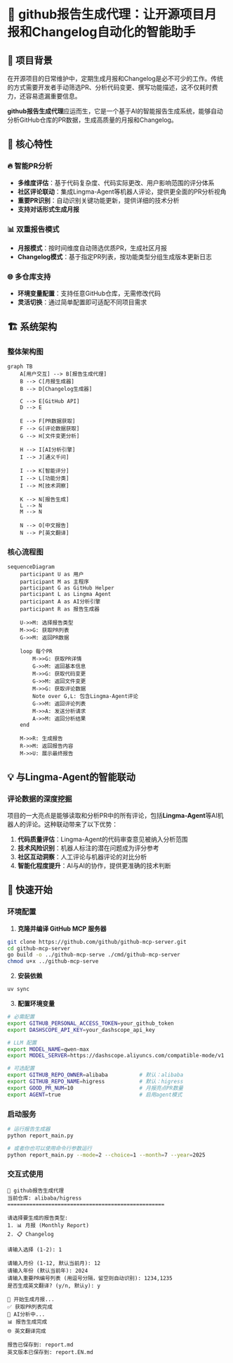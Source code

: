 # 🤖 github报告生成代理：让开源项目月报和Changelog自动化的智能助手

## 📖 项目背景

在开源项目的日常维护中，定期生成月报和Changelog是必不可少的工作。传统的方式需要开发者手动筛选PR、分析代码变更、撰写功能描述，这不仅耗时费力，还容易遗漏重要信息。

**github报告生成代理**应运而生，它是一个基于AI的智能报告生成系统，能够自动分析GitHub仓库的PR数据，生成高质量的月报和Changelog。

## 🎯 核心特性

### 🔥 智能PR分析
- **多维度评估**：基于代码复杂度、代码实际更改、用户影响范围的评分体系
- **社区评论联动**：集成Lingma-Agent等机器人评论，提供更全面的PR分析视角
- **重要PR识别**：自动识别关键功能更新，提供详细的技术分析
- **支持对话形式生成月报** 

### 📊 双重报告模式
- **月报模式**：按时间维度自动筛选优质PR，生成社区月报
- **Changelog模式**：基于指定PR列表，按功能类型分组生成版本更新日志

### 🌐 多仓库支持
- **环境变量配置**：支持任意GitHub仓库，无需修改代码
- **灵活切换**：通过简单配置即可适配不同项目需求

## 🏗️ 系统架构

### 整体架构图
```mermaid
graph TB
    A[用户交互] --> B[报告生成代理]
    B --> C[月报生成器]
    B --> D[Changelog生成器]
    
    C --> E[GitHub API]
    D --> E
    
    E --> F[PR数据获取]
    F --> G[评论数据获取]
    G --> H[文件变更分析]
    
    H --> I[AI分析引擎]
    I --> J[通义千问]
    
    I --> K[智能评分]
    I --> L[功能分类]
    I --> M[技术洞察]
    
    K --> N[报告生成]
    L --> N
    M --> N
    
    N --> O[中文报告]
    N --> P[英文翻译]
```


### 核心流程图
```mermaid
sequenceDiagram
    participant U as 用户
    participant M as 主程序
    participant G as GitHub Helper
    participant L as Lingma Agent
    participant A as AI分析引擎
    participant R as 报告生成器
    
    U->>M: 选择报告类型
    M->>G: 获取PR列表
    G->>M: 返回PR数据
    
    loop 每个PR
        M->>G: 获取PR详情
        G->>M: 返回基本信息
        M->>G: 获取代码变更
        G->>M: 返回文件变更
        M->>G: 获取评论数据
        Note over G,L: 包含Lingma-Agent评论
        G->>M: 返回评论列表
        M->>A: 发送分析请求
        A->>M: 返回分析结果
    end
    
    M->>R: 生成报告
    R->>M: 返回报告内容
    M->>U: 展示最终报告
```


## 💡 与Lingma-Agent的智能联动

### 评论数据的深度挖掘

项目的一大亮点是能够读取和分析PR中的所有评论，包括**Lingma-Agent**等AI机器人的评论。这种联动带来了以下优势：

1. **代码质量评估**：Lingma-Agent的代码审查意见被纳入分析范围
2. **技术风险识别**：机器人标注的潜在问题成为评分参考
3. **社区互动洞察**：人工评论与机器评论的对比分析
4. **智能化程度提升**：AI与AI的协作，提供更准确的技术判断

## 🚀 快速开始

### 环境配置

1. **克隆并编译 GitHub MCP 服务器**
```bash
git clone https://github.com/github/github-mcp-server.git
cd github-mcp-server
go build -o ../github-mcp-serve ./cmd/github-mcp-server
chmod u+x ../github-mcp-serve
```

2. **安装依赖**
```bash
uv sync
```

3. **配置环境变量**
```bash
# 必需配置
export GITHUB_PERSONAL_ACCESS_TOKEN=your_github_token
export DASHSCOPE_API_KEY=your_dashscope_api_key

# LLM 配置
export MODEL_NAME=qwen-max
export MODEL_SERVER=https://dashscope.aliyuncs.com/compatible-mode/v1

# 可选配置
export GITHUB_REPO_OWNER=alibaba          # 默认：alibaba
export GITHUB_REPO_NAME=higress           # 默认：higress
export GOOD_PR_NUM=10                     # 月报亮点PR数量
export AGENT=true                         # 启用agent模式
```


### 启动服务

```bash
# 运行报告生成器
python report_main.py

# 或者你也可以使用命令行参数运行
python report_main.py --mode=2 --choice=1 --month=7 --year=2025
```

### 交互式使用

```
🤖 github报告生成代理
当前仓库: alibaba/higress
==================================================

请选择要生成的报告类型:
1. 📊 月报 (Monthly Report)
2. 📋 Changelog

请输入选择 (1-2): 1

请输入月份 (1-12, 默认当前月): 12
请输入年份 (默认当前年): 2024
请输入重要PR编号列表 (用逗号分隔，留空则自动识别): 1234,1235
是否生成英文翻译? (y/n, 默认y): y

🔄 开始生成月报...
✅ 获取PR列表完成
🤖 AI分析中...
📊 报告生成完成
🌐 英文翻译完成

报告已保存到: report.md
英文版本已保存到: report.EN.md
```

